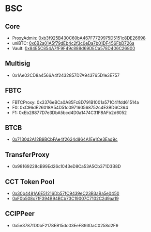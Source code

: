 # BSC

## Core

- ProxyAdmin: [0xb3f925B430C60bA467F7729975D5151c8DE26698](https://bscscan.com/address/0xb3f925B430C60bA467F7729975D5151c8DE26698)
- uniBTC: [0x6B2a01A5f79dEb4c2f3c0eDa7b01DF456FbD726a](https://bscscan.com/address/0x6B2a01A5f79dEb4c2f3c0eDa7b01DF456FbD726a)
- Vault: [0x84E5C854A7fF9F49c888d69DECa578D406C26800](https://bscscan.com/address/0x84E5C854A7fF9F49c888d69DECa578D406C26800)

## Multisig

- 0x1Ae02CD8a4566A4f2432857D7A943765D1e3E757

## FBTC

- FBTCProxy: 0x3376eBCa0A85Fc8D791B1001a571C41fdd61514a
- F0: 0xC96dE26018A54D51c097160568752c4E3BD6C364
- F1: 0xEb28877D7e3DbA5bcd4D0a1474C31F8AFb2d6052

## BTCB

- [0x7130d2A12B9BCbFAe4f2634d864A1Ee1Ce3Ead9c](https://bscscan.com/address/0x7130d2A12B9BCbFAe4f2634d864A1Ee1Ce3Ead9c)

## TransferProxy

- 0x98169228cB99Ed26c1043eD8Ca53A5Cb371D3B8D

## CCT Token Pool

- [0x30b4481A6E51216Db57fC9439eC23B3aBa5e0450](https://bscscan.com/address/0x30b4481A6E51216Db57fC9439eC23B3aBa5e0450)
- [0xF0b508c7fF394B94BCb73C19007C7102C2d9aa19](https://bscscan.com/address/0xF0b508c7fF394B94BCb73C19007C7102C2d9aa19)

## CCIPPeer

- 0x5e3787fD0bF2178EB15dc03EeF893DaC0258d2F9
